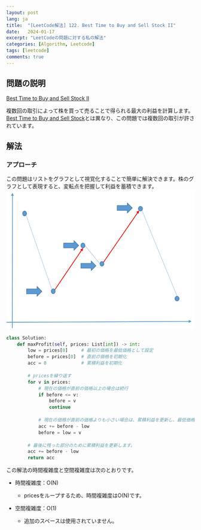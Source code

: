 ```yaml
---
layout: post
lang: ja
title:  "[LeetCode解法] 122. Best Time to Buy and Sell Stock II"
date:   2024-01-17
excerpt: "LeetCodeの問題に対する私の解法"
categories: [Algorithm, Leetcode]
tags: [leetcode]
comments: true
---
```


## 問題の説明
[Best Time to Buy and Sell Stock II](https://leetcode.com/problems/best-time-to-buy-and-sell-stock-ii/description/?envType=study-plan-v2&envId=top-interview-150)

複数回の取引によって株を買って売ることで得られる最大の利益を計算します。 [Best Time to Buy and Sell Stock](https://leetcode.com/problems/best-time-to-buy-and-sell-stock/description/?envType=study-plan-v2&envId=top-interview-150)とは異なり、この問題では複数回の取引が許されています。

## 解法
### アプローチ
この問題はリストをグラフとして視覚化することで簡単に解決できます。株のグラフとして表現すると、変転点を把握して利益を蓄積できます。
![Graph](/assets/img/2024-01-17/leetcode122.png)
```python
class Solution:
    def maxProfit(self, prices: List[int]) -> int:
        low = prices[0]     # 最初の価格を最低価格として設定
        before = prices[0]  # 直前の価格を初期化
        acc = 0             # 累積利益を初期化

        # pricesを繰り返す
        for v in prices:
            # 現在の価格が直前の価格以上の場合は続行
            if before <= v:
                before = v
                continue

            # 現在の価格が直前の価格よりも小さい場合は、累積利益を更新し、最低価格と直前の価格を現在の価格に設定します。
            acc += before - low
            before = low = v

        # 最後に残った部分のために累積利益を更新します。
        acc += before - low
        return acc
```

この解法の時間複雑度と空間複雑度は次のとおりです。

* 時間複雑度：O(N)
  - pricesをループするため、時間複雑度はO(N)です。

* 空間複雑度：O(1)
  - 追加のスペースは使用されていません。
